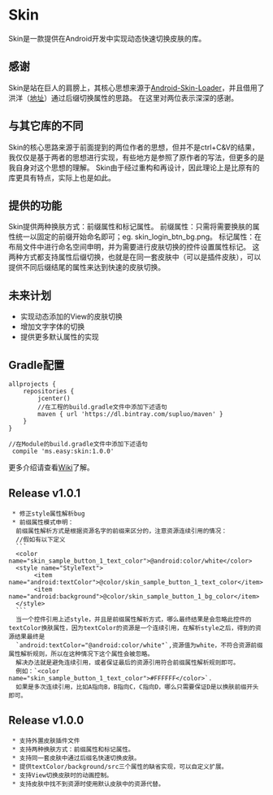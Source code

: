 # Skin
  Skin是一款提供在Android开发中实现动态快速切换皮肤的库。

  ## 感谢
  Skin是站在巨人的肩膀上，其核心思想来源于[Android-Skin-Loader](https://github.com/SupLuo/Android-Skin-Loader)，并且借用了洪洋（[地址](https://github.com/hongyangAndroid/ChangeSkin)）通过后缀切换属性的思路。
  在这里对两位表示深深的感谢。
  ## 与其它库的不同
  Skin的核心思路来源于前面提到的两位作者的思想，但并不是ctrl+C&V的结果，我仅仅是基于两者的思想进行实现，有些地方是参照了原作者的写法，但更多的是我自身对这个思想的理解。
  Skin由于经过重构和再设计，因此理论上是比原有的库更具有特点，实际上也是如此。
  ## 提供的功能
  Skin提供两种换肤方式：前缀属性和标记属性。
  前缀属性：只需将需要换肤的属性统一以固定的前缀开始命名即可；eg. skin_login_btn_bg.png。
  标记属性：在布局文件中进行命名空间申明，并为需要进行皮肤切换的控件设置属性标记。
  这两种方式都支持属性后缀切换，也就是在同一套皮肤中（可以是插件皮肤），可以提供不同后缀结尾的属性来达到快速的皮肤切换。
  ## 未来计划
  * 实现动态添加的View的皮肤切换
  * 增加文字字体的切换
  * 提供更多默认属性的实现


  ## Gradle配置
   ```
   allprojects {
       repositories {
           jcenter()
           //在工程的build.gradle文件中添加下述语句
           maven { url 'https://dl.bintray.com/supluo/maven' }
       }
   }
   ```

   ```
   //在Module的build.gradle文件中添加下述语句
    compile 'ms.easy:skin:1.0.0'
   ```
更多介绍请查看[Wiki](https://github.com/SupLuo/Easy/wiki/Skin:详细介绍)了解。

  ## Release v1.0.1
     * 修正style属性解析bug
     * 前缀属性模式申明：
      前缀属性解析方式是根据资源名字的前缀来区分的，注意资源连续引用的情况：
      //假如有以下定义
      ```
      <color name="skin_sample_button_1_text_color">@android:color/white</color>
      <style name="StyleText">
           <item name="android:textColor">@color/skin_sample_button_1_text_color</item>
           <item name="android:background">@color/skin_sample_button_1_bg_color</item>
      </style>
      ```
      当一个控件引用上述style，并且是前缀属性解析方式，哪么最终结果是会忽略此控件的textColor换肤属性，因为textColor的资源是一个连续引用，在解析style之后，得到的资源结果最终是
      `android:textColor="@android:color/white"`,资源值为white，不符合资源前缀属性解析规则，所以在这种情况下这个属性会被忽略。
      解决办法就是避免连续引用，或者保证最后的资源引用符合前缀属性解析规则即可。
      例如：`<color name="skin_sample_button_1_text_color">#FFFFFF</color>`.
      如果是多次连续引用，比如A指向B，B指向C，C指向D，哪么只需要保证D是以换肤前缀开头即可。
  ## Release v1.0.0
     * 支持外置皮肤插件文件
     * 支持两种换肤方式：前缀属性和标记属性。
     * 支持同一套皮肤中通过后缀名快速切换皮肤。
     * 提供textColor/background/src三个属性的缺省实现，可以自定义扩展。
     * 支持View切换皮肤时的动画控制。
     * 支持皮肤中找不到资源时使用默认皮肤中的资源代替。

